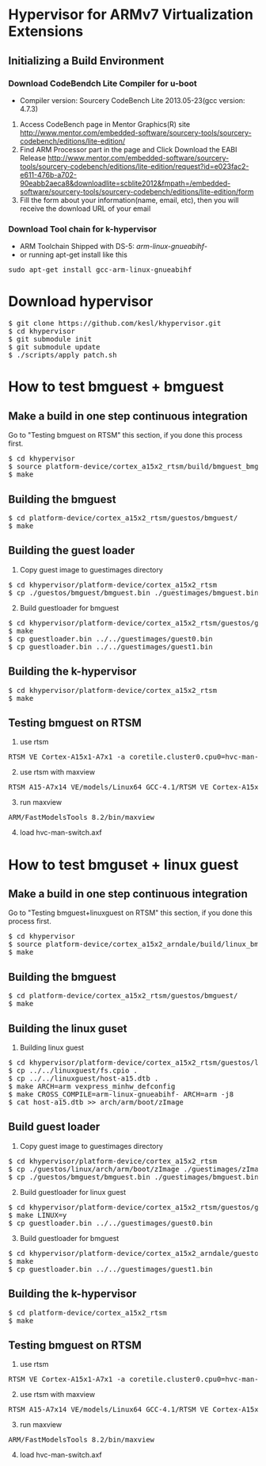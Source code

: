 # Hypervisor for ARMv7 Virtualization Extensions

## Initializing a Build Environment

### Download CodeBendch Lite Compiler for u-boot

- Compiler version: Sourcery CodeBench Lite 2013.05-23(gcc version: 4.7.3)

1. Access CodeBench page in Mentor Graphics(R) site
    http://www.mentor.com/embedded-software/sourcery-tools/sourcery-codebench/editions/lite-edition/
2. Find ARM Processor part in the page and Click Download the EABI Release
    http://www.mentor.com/embedded-software/sourcery-tools/sourcery-codebench/editions/lite-edition/request?id=e023fac2-e611-476b-a702-90eabb2aeca8&downloadlite=scblite2012&fmpath=/embedded-software/sourcery-tools/sourcery-codebench/editions/lite-edition/form
3. Fill the form about your information(name, email, etc), then you will receive the download URL of your email

### Download Tool chain for k-hypervisor
- ARM Toolchain Shipped with DS-5: <i>arm-linux-gnueabihf-</i>
- or running apt-get install like this
<pre>
sudo apt-get install gcc-arm-linux-gnueabihf
</pre>

# Download hypervisor
<pre>
$ git clone https://github.com/kesl/khypervisor.git
$ cd khypervisor
$ git submodule init
$ git submodule update
$ ./scripts/apply_patch.sh
</pre>

# How to test bmguest + bmguest

## Make a build in one step continuous integration
Go to "Testing bmguest on RTSM"
this section, if you done this process first.
<pre>
$ cd khypervisor
$ source platform-device/cortex_a15x2_rtsm/build/bmguest_bmguest.sh
$ make
</pre>

## Building the bmguest
<pre>
$ cd platform-device/cortex_a15x2_rtsm/guestos/bmguest/
$ make
</pre>

## Building the guest loader
1. Copy guest image to guestimages directory
<pre>
$ cd khypervisor/platform-device/cortex_a15x2_rtsm
$ cp ./guestos/bmguest/bmguest.bin ./guestimages/bmguest.bin
</pre>
2. Build guestloader for bmguest
<pre>
$ cd khypervisor/platform-device/cortex_a15x2_rtsm/guestos/guestloader
$ make
$ cp guestloader.bin ../../guestimages/guest0.bin
$ cp guestloader.bin ../../guestimages/guest1.bin
</pre>
</pre>

## Building the k-hypervisor
<pre>
$ cd khypervisor/platform-device/cortex_a15x2_rtsm
$ make
</pre>

## Testing bmguest on RTSM
1. use rtsm
<pre>
RTSM_VE_Cortex-A15x1-A7x1 -a coretile.cluster0.cpu0=hvc-man-switch.axf
</pre>
2. use rtsm with maxview
<pre>
RTSM_A15-A7x14_VE/models/Linux64_GCC-4.1/RTSM_VE_Cortex-A15x1-A7x1 --cadi-server
</pre>
 3. run maxview
<pre>
ARM/FastModelsTools_8.2/bin/maxview
</pre>
 4. load hvc-man-switch.axf

# How to test bmguset + linux guest

## Make a build in one step continuous integration
Go to "Testing bmguest+linuxguest on RTSM"
this section, if you done this process first.
<pre>
$ cd khypervisor
$ source platform-device/cortex_a15x2_arndale/build/linux_bmguest.sh
$ make
</pre>

## Building the bmguest
<pre>
$ cd platform-device/cortex_a15x2_rtsm/guestos/bmguest/
$ make
</pre>

## Building the linux guset
1. Building linux guest
<pre>
$ cd khypervisor/platform-device/cortex_a15x2_rtsm/guestos/linux
$ cp ../../linuxguest/fs.cpio .
$ cp ../../linuxguest/host-a15.dtb .
$ make ARCH=arm vexpress_minhw_defconfig
$ make CROSS_COMPILE=arm-linux-gnueabihf- ARCH=arm -j8
$ cat host-a15.dtb >> arch/arm/boot/zImage
</pre>

## Build guest loader
1. Copy guest image to guestimages directory
<pre>
$ cd khypervisor/platform-device/cortex_a15x2_rtsm
$ cp ./guestos/linux/arch/arm/boot/zImage ./guestimages/zImage
$ cp ./guestos/bmguest/bmguest.bin ./guestimages/bmguest.bin
</pre>
2. Build guestloader for linux guest
<pre>
$ cd khypervisor/platform-device/cortex_a15x2_rtsm/guestos/guestloader
$ make LINUX=y
$ cp guestloader.bin ../../guestimages/guest0.bin
</pre>
3. Build guestloader for bmguest
<pre>
$ cd khypervisor/platform-device/cortex_a15x2_arndale/guestos/guestloader
$ make
$ cp guestloader.bin ../../guestimages/guest1.bin
</pre>

## Building the k-hypervisor
<pre>
$ cd platform-device/cortex_a15x2_rtsm
$ make
</pre>

## Testing bmguest on RTSM
1. use rtsm
<pre>
RTSM_VE_Cortex-A15x1-A7x1 -a coretile.cluster0.cpu0=hvc-man-switch.axf
</pre>
2. use rtsm with maxview
<pre>
RTSM_A15-A7x14_VE/models/Linux64_GCC-4.1/RTSM_VE_Cortex-A15x1-A7x1 --cadi-server
</pre>
 3. run maxview
<pre>
ARM/FastModelsTools_8.2/bin/maxview
</pre>
 4. load hvc-man-switch.axf
